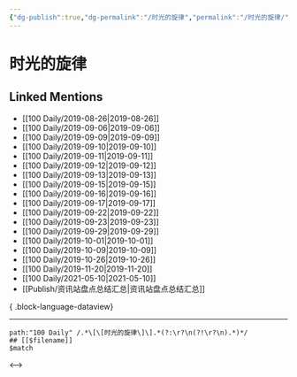 ```yaml
---
{"dg-publish":true,"dg-permalink":"/时光的旋律","permalink":"/时光的旋律/","created":"2023-03-27T21:34:28.000+08:00","updated":"2023-03-27T21:34:28.000+08:00"}
---
```


# 时光的旋律

## Linked Mentions
- [[100 Daily/2019-08-26\|2019-08-26]]
- [[100 Daily/2019-09-06\|2019-09-06]]
- [[100 Daily/2019-09-09\|2019-09-09]]
- [[100 Daily/2019-09-10\|2019-09-10]]
- [[100 Daily/2019-09-11\|2019-09-11]]
- [[100 Daily/2019-09-12\|2019-09-12]]
- [[100 Daily/2019-09-13\|2019-09-13]]
- [[100 Daily/2019-09-15\|2019-09-15]]
- [[100 Daily/2019-09-16\|2019-09-16]]
- [[100 Daily/2019-09-17\|2019-09-17]]
- [[100 Daily/2019-09-22\|2019-09-22]]
- [[100 Daily/2019-09-23\|2019-09-23]]
- [[100 Daily/2019-09-29\|2019-09-29]]
- [[100 Daily/2019-10-01\|2019-10-01]]
- [[100 Daily/2019-10-09\|2019-10-09]]
- [[100 Daily/2019-10-26\|2019-10-26]]
- [[100 Daily/2019-11-20\|2019-11-20]]
- [[100 Daily/2021-05-10\|2021-05-10]]
- [[Publish/资讯站盘点总结汇总\|资讯站盘点总结汇总]]

{ .block-language-dataview}

---

```expander
path:"100 Daily" /.*\[\[时光的旋律\]\].*(?:\r?\n(?!\r?\n).*)*/
## [[$filename]]
$match
```

<-->